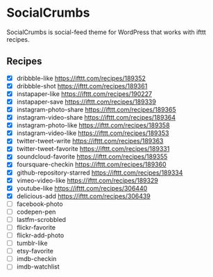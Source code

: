 # SocialCrumbs
SocialCrumbs is social-feed theme for WordPress that works with ifttt recipes.

## Recipes
- [x] dribbble-like https://ifttt.com/recipes/189352
- [x] dribbble-shot https://ifttt.com/recipes/189361
- [x] instapaper-like https://ifttt.com/recipes/190227
- [x] instapaper-save https://ifttt.com/recipes/189339
- [x] instagram-photo-share https://ifttt.com/recipes/189365
- [x] instagram-video-share https://ifttt.com/recipes/189364
- [x] instagram-photo-like https://ifttt.com/recipes/189358
- [x] instagram-video-like https://ifttt.com/recipes/189353
- [x] twitter-tweet-write https://ifttt.com/recipes/189363
- [x] twitter-tweet-favorite https://ifttt.com/recipes/189331
- [x] soundcloud-favorite https://ifttt.com/recipes/189355
- [x] foursquare-checkin https://ifttt.com/recipes/189360
- [x] github-repository-starred https://ifttt.com/recipes/189334
- [x] vimeo-video-like https://ifttt.com/recipes/189329
- [x] youtube-like https://ifttt.com/recipes/306440
- [x] delicious-add https://ifttt.com/recipes/306439
- [ ] facebook-photo
- [ ] codepen-pen
- [ ] lastfm-scrobbled
- [ ] flickr-favorite
- [ ] flickr-add-photo
- [ ] tumblr-like
- [ ] etsy-favorite
- [ ] imdb-checkin
- [ ] imdb-watchlist

